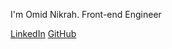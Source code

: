 I'm Omid Nikrah.
Front-end Engineer

[LinkedIn](https://www.linkedin.com/in/omidnikrah/) 
[GitHub](https://github.com/omidnikrah)
